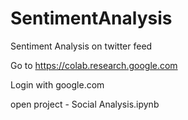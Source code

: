 # SentimentAnalysis
Sentiment Analysis on twitter feed

Go to https://colab.research.google.com

Login with google.com

open project - Social Analysis.ipynb


